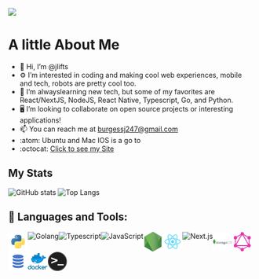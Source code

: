 ![](https://visitor-badge.laobi.icu/badge?page_id=jlifts.jlifts)
# A little About Me
- 👋 Hi, I’m @jlifts
- :gear: I’m interested in coding and making cool web experiences, mobile and tech, robots are pretty cool too.
- 🌱 I’m alwayslearning new tech, but some of my favorites are React/NextJS, NodeJS, React Native, Typescript, Go, and Python.
- :desktop_computer: I’m looking to collaborate on open source projects or interesting applications!
- 📫 You can reach me at burgessj247@gmail.com
- :atom: Ubuntu and Mac IOS is a go to
- :octocat: [Click to see my Site](https://www.joshb.io)

## My Stats
![GitHub stats](https://github-readme-stats.vercel.app/api?username=jlifts&show_icons=true&theme=tokyonight)
![Top Langs](https://github-readme-stats.vercel.app/api/top-langs/?username=jlifts&theme=tokyonight&layout=compact)
<!-- [![jlifts's wakatime stats](https://github-readme-stats.vercel.app/api/wakatime?username=jlifts)](https://github.com/jlifts/github-readme-stats) -->

## 🧰 Languages and Tools:
<p align="center">
  <img src="https://raw.githubusercontent.com/github/explore/80688e429a7d4ef2fca1e82350fe8e3517d3494d/topics/python/python.png" height="40" align="left" alt="Python">
  <img src="https://cdn.jsdelivr.net/npm/programming-languages-logos/src/go/go.png" height="40" align="left" alt="Golang">
  <img src="https://cdn.jsdelivr.net/npm/programming-languages-logos/src/typescript/typescript.png" height="40" align="left" alt="Typescript">
  <img src="https://cdn.jsdelivr.net/npm/programming-languages-logos/src/javascript/javascript.png" height="40" align="left" alt="JavaScript">
  <img align="left" alt="Node.js" height="40" src="https://raw.githubusercontent.com/github/explore/80688e429a7d4ef2fca1e82350fe8e3517d3494d/topics/nodejs/nodejs.png" />
  <img align="left" alt="React" height="40" src="https://raw.githubusercontent.com/github/explore/80688e429a7d4ef2fca1e82350fe8e3517d3494d/topics/react/react.png" />
  <img align="left" alt="Next.js" height="40" src="https://raw.githubusercontent.com/vercel/next.js/canary/examples/cms-wordpress/public/favicon/favicon.ico" />
  <img align="left" alt="MongoDB" height="40" src="https://raw.githubusercontent.com/github/explore/80688e429a7d4ef2fca1e82350fe8e3517d3494d/topics/mongodb/mongodb.png" />
  <img align="left" alt="GraphQL" height="40" src="https://raw.githubusercontent.com/github/explore/80688e429a7d4ef2fca1e82350fe8e3517d3494d/topics/graphql/graphql.png" />
  <img align="left" alt="SQL" height="40" src="https://raw.githubusercontent.com/github/explore/80688e429a7d4ef2fca1e82350fe8e3517d3494d/topics/sql/sql.png" />
  <img align="left" alt="Docker" height="40" src="https://raw.githubusercontent.com/github/explore/80688e429a7d4ef2fca1e82350fe8e3517d3494d/topics/docker/docker.png" />
  <img align="left" alt="Terminal" height="40" src="https://raw.githubusercontent.com/github/explore/80688e429a7d4ef2fca1e82350fe8e3517d3494d/topics/terminal/terminal.png" />
</p>
<!---
jlifts/jlifts is a ✨ special ✨ repository because its `README.md` (this file) appears on your GitHub profile.
You can click the Preview link to take a look at your changes.
--->
